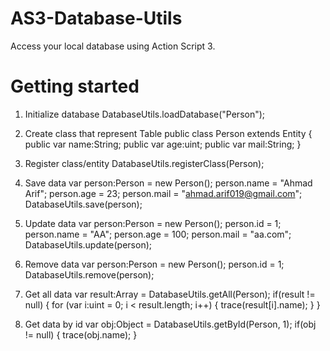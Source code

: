 # AS3-Database-Utils
Access your local database using Action Script 3.

# Getting started

1. Initialize database
	DatabaseUtils.loadDatabase("Person");
	
2. Create class that represent Table
	public class Person extends Entity
	{
		public var name:String;
		public var age:uint;
		public var mail:String;
	}
	
3. Register class/entity
	DatabaseUtils.registerClass(Person);

4. Save data
	var person:Person = new Person();
	person.name = "Ahmad Arif";
	person.age = 23;
	person.mail = "ahmad.arif019@gmail.com";
	DatabaseUtils.save(person);
	
5. Update data
	var person:Person = new Person();
	person.id = 1;
	person.name = "AA";
	person.age = 100;
	person.mail = "aa.com";
	DatabaseUtils.update(person);
	
6. Remove data
	var person:Person = new Person();
	person.id = 1;
	DatabaseUtils.remove(person);
	
7. Get all data
	var result:Array = DatabaseUtils.getAll(Person);
	if(result != null)
	{
		for (var i:uint = 0; i < result.length; i++)
		{
			trace(result[i].name);
		}
	}
	
8. Get data by id
	var obj:Object = DatabaseUtils.getById(Person, 1);
	if(obj != null)
	{
		trace(obj.name);
	}